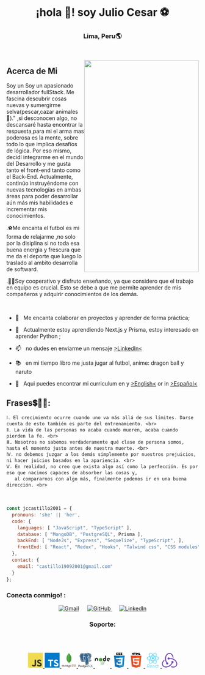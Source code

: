 
<h1 align="center">¡hola 👋! soy Julio Cesar ⚽</h1>
<h3 align="center">Lima, Peru🌎</h3><br/> 


</p>
<img src="https://github.com/jccastillo2001/jccastillo2001/assets/121982199/ba225849-8d64-427a-965f-5a11a3dd96c3" align="right" width= "300" height="554">	


<h2>Acerca de Mi</h2>
<p>
Soy un  Soy un apasionado desarrollador fullStack. Me fascina descubrir cosas nuevas y sumergirme selva(pescar,cazar animales🎯).” ,si desconocen algo, no descansaré hasta encontrar la respuesta,para mi el arma mas poderosa es la mente, sobre todo lo que implica desafíos de lógica. Por eso mismo, decidí integrarme en el mundo del Desarrollo y me gusta tanto el front-end tanto como el Back-End. Actualmente, continúo instruyéndome con nuevas tecnologías en ambas áreas para poder desarrollar aún más mis habilidades e incrementar mis conocimientos. 
  <br/>
<p>
  .⚽Me encanta el futbol es mi forma de relajarme ,no solo por la disiplina si no toda esa buena energia y frescura que me da el deporte que luego lo traslado al ambito desarrolla de softward.
</p>
<p>
 .🙋‍♂️Soy cooperativo y disfruto enseñando, ya que considero que el trabajo en equipo es crucial. Esto se debe a que me permite aprender de mis compañeros y adquirir conocimientos de los demás.	
</p>
<br>

- 🤝 &nbsp; Me encanta colaborar en proyectos y aprender de forma práctica;
- 🌱 &nbsp; Actualmente estoy aprendiendo Next.js y Prisma, estoy interesado en aprender Python ;
- 📫 &nbsp; no dudes en enviarme un mensaje [>LinkedIn<](https://www.linkedin.com/in/julio-castillo-5332801ab/)
- 📚 &nbsp; en mi tiempo libro me justa jugar al futbol, anime: dragon ball y naruto 

- 📝 &nbsp; Aqui puedes encontrar mi curriculum en  y <a>[>English<](https://drive.google.com/file/d/1TNSB2fTC-MRmbrlKOvh1ZuzhbB22LYzx/view) or in [>Español<](https://drive.google.com/file/d/1LVExh7OLQhU1-BHK3Y1ehyumuo-9roON/view)
  
<div>
	<p>
	<h2>Frases💲🐱‍👤:</h2>
		
	Ⅰ. El crecimiento ocurre cuando uno va más allá de sus límites. Darse cuenta de esto también es parte del entrenamiento. <br>	
	Ⅱ. La vida de las personas no acaba cuando mueren, acaba cuando pierden la fe. <br>
	Ⅲ. Nosotros no sabemos verdaderamente qué clase de persona somos, hasta el momento justo antes de nuestra muerte. <br>
	Ⅳ. no debemos juzgar a los demás simplemente por nuestros prejuicios, ni hacer juicios basados en la apariencia. <br>
	Ⅴ. En realidad, no creo que exista algo así como la perfección. Es por eso que nacimos capaces de absorber las cosas y,
       al compararnos con algo más, finalmente podemos ir en una buena dirección. <br>
	
</p>
</div>

</div>
<!--  -->
<br/>



```js
const jccastillo2001 = {
  pronouns: 'she' || 'her',
  code: {
    languages: [ "JavaScript", "TypeScript" ],
    database: [ "MongoDB", "PostgreSQL", Prisma ],
    backEnd: [ "NodeJs", "Express", "Sequelize", "TypeScript", ],
    frontEnd: [ "React", "Redux", "Hooks", "Talwind css", "CSS modules", "Toolkit" ]
  },
  contact: {
    email: "castillo19092001@gmail.com"
  }
};
```

<h3 align="left">Conecta conmigo! :</h3>
<p align="center">
	<a href="mailto:castillo19092001@gmail.com"><img src="https://img.shields.io/badge/Gmail-D14836?style=for-the-badge&logo=gmail&logoColor=white" alt="Gmail"/></a>
	&emsp;
	<a href="https://github.com/jccastillo2001"><img src="https://img.shields.io/badge/GitHub-100000?style=for-the-badge&logo=github&logoColor=white" alt="GitHub"/>
	</a>
	&emsp;
	<a href="https://www.linkedin.com/in/julio-castillo-5332801ab/"><img src="https://img.shields.io/badge/LinkedIn-0077B5?style=for-the-badge&logo=linkedin&logoColor=white" alt="LinkedIn"/></a>
</p>




<h3 align="center">Soporte:</h3>
</a></p><br><br>
  
  <p align="center"> <a href="https://developer.mozilla.org/en-US/docs/Web/JavaScript" target="_blank" rel="noreferrer"> <img src="https://raw.githubusercontent.com/devicons/devicon/master/icons/javascript/javascript-original.svg" alt="javascript" width="40" height="40"/> </a> <a href="https://www.typescriptlang.org/" target="_blank" rel="noreferrer"> <img src="https://raw.githubusercontent.com/devicons/devicon/master/icons/typescript/typescript-original.svg" alt="typescript" width="40" height="40"/> </a> <a href="https://www.mongodb.com/" target="_blank" rel="noreferrer"> <img src="https://raw.githubusercontent.com/devicons/devicon/master/icons/mongodb/mongodb-original-wordmark.svg" alt="mongodb" width="40" height="40"/> </a> <a href="https://www.postgresql.org" target="_blank" rel="noreferrer"> <img src="https://raw.githubusercontent.com/devicons/devicon/master/icons/postgresql/postgresql-original-wordmark.svg" alt="postgresql" width="40" height="40"/> </a> <a href="https://nodejs.org" target="_blank" rel="noreferrer"> <img src="https://raw.githubusercontent.com/devicons/devicon/master/icons/nodejs/nodejs-original-wordmark.svg" alt="nodejs" width="40" height="40"/> </a> <a href="https://www.w3schools.com/css/" target="_blank" rel="noreferrer"> <img src="https://raw.githubusercontent.com/devicons/devicon/master/icons/css3/css3-original-wordmark.svg" alt="css3" width="40" height="40"/> </a> <a href="https://www.w3.org/html/" target="_blank" rel="noreferrer"> <img src="https://raw.githubusercontent.com/devicons/devicon/master/icons/html5/html5-original-wordmark.svg" alt="html5" width="40" height="40"/> </a>  <a href="https://reactjs.org/" target="_blank" rel="noreferrer"> <img src="https://raw.githubusercontent.com/devicons/devicon/master/icons/react/react-original-wordmark.svg" alt="react" width="40" height="40"/> </a> <a href="https://redux.js.org" target="_blank" rel="noreferrer"> <img src="https://raw.githubusercontent.com/devicons/devicon/master/icons/redux/redux-original.svg" alt="redux" width="40" height="40"/> </a> </p>

<!--
